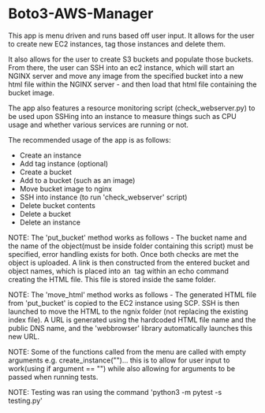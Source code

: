 # Boto3-AWS-Manager

This app is menu driven and runs based off user input. It allows for the user to create new EC2 instances, tag those instances and delete them. 

It also allows for the user to create S3 buckets and populate those buckets. From there, the user can SSH into an ec2 instance, which will start an NGINX server and move any image from
the specified bucket into a new html file within the NGINX server - and then load that html file containing the bucket image.

The app also features a resource monitoring script (check_webserver.py) to be used upon SSHing into an instance to measure things such as CPU usage and whether various services are running or not.

The recommended usage of the app is as follows:

  - Create an instance
  - Add tag instance (optional)
  - Create a bucket
  - Add to a bucket (such as an image)
  - Move bucket image to nginx
  - SSH into instance (to run 'check_webserver' script)
  - Delete bucket contents
  - Delete a bucket
  - Delete an instance


NOTE: The 'put_bucket' method works as follows - The bucket name and the name of the object(must be inside folder containing this script) must be specified, error handling exists for both. Once both checks are met the object is uploaded. A link is then constructed from the entered bucket and object names, which is placed into an <img> tag within an echo command creating the HTML file. This file is stored inside the same folder.

NOTE: The 'move_html' method works as follows - The generated HTML file from 'put_bucket' is copied to the EC2 instance using SCP. SSH is then launched to move the HTML to the ngnix folder (not replacing the existing index file). A URL is generated using the hardcoded HTML file name and the public DNS name, and the 'webbrowser' library automatically launches this new URL.

NOTE: Some of the functions called from the menu are called with empty arguments  e.g. create_instance("")... this is to allow for user input to work(using if argument == "") while also allowing for arguments to be passed when running tests.

NOTE: Testing was ran using the command 'python3 -m pytest -s testing.py'
